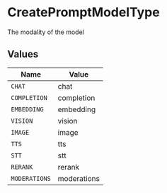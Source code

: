 # CreatePromptModelType

The modality of the model


## Values

| Name          | Value         |
| ------------- | ------------- |
| `CHAT`        | chat          |
| `COMPLETION`  | completion    |
| `EMBEDDING`   | embedding     |
| `VISION`      | vision        |
| `IMAGE`       | image         |
| `TTS`         | tts           |
| `STT`         | stt           |
| `RERANK`      | rerank        |
| `MODERATIONS` | moderations   |